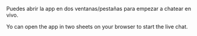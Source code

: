 Puedes abrir la app en dos ventanas/pestañas para empezar a chatear en vivo.

Yo can open the app in two sheets on your browser to start the live chat.
